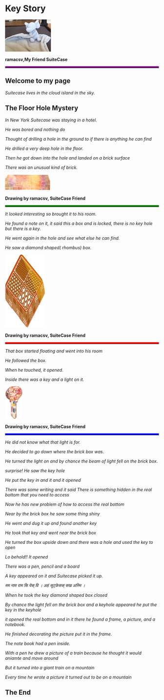 # Key Story

![alt SuiteCase](assets/images/suitecase.png "I am SuiteCase")

<b>ramacsv,My Friend SuiteCase </b>
<hr style="border-top:5px solid purple">

## Welcome to my page

_Suitecase lives in the cloud island in the sky._

## The Floor Hole Mystery

_In New York Suitecase was staying in a hotel._

_He was bored and nothing do_

_Thought of drilling a hole in the ground to if there is anything he can find_

_He drilled a very deep hole in the floor._

_Then he got down into the hole and landed on a brick surface_

_There was an unusual kind of brick._

![alt Bridge](assets/images/brick-1.png "Unusual Brick")

<b>Drawing by ramacsv, SuiteCase Friend</b>
<hr style="border-top:5px solid Green">

_It looked interesting so brought it to his room._

_He found a note on it, it said this a box and is locked, there is no key hole but there is a key._

_He went again in the hole and see what else he can find._

_He saw a diamond shaped( rhombus) box._

![alt Box](assets/images/diamondbox-3.png "Diamond/Rhombus shape Box")

<b>Drawing by ramacsv, SuiteCase Friend</b>
<hr style="border-top:5px solid Red">

_That box started floating and went into his room_

_He followed the box._

_When he touched, it opened._

_Inside there was a key and a light on it._

![alt Key](assets/images/keydiamond.png "Key")

<b>Drawing by ramacsv, SuiteCase Friend</b>
<hr style="border-top:5px solid Blue">

_He did not know what that light is for._

_He decided to go down where the brick box was_.     

_He turned the light on and by chance the beam of light fell on the brick box._

_surprise! He saw the key hole_

_He put the key in and it and it opened_

_There was some writing and it said There is something hidden in the real bottom that you need to access_

_Now he has new problem of how to access the real bottom_

_Near by the brick box he saw some thing shiny_


_He went and dug it up and found another key_

_He took that key and went near the brick box_

_He turned the box upside down and there was a hole and used the key to open_

_Lo behold!! It opened_


_There was a pen, pencil and a board_

_A key appeared on it and Suitecase picked it up._

_मम नाम राम सि येस् वि ।     अहं सूट्केसस् सख अस्मि ।_

_When he took the key diamond shaped box closed_

_By chance the light fell on the brick box and a keyhole appeared he put the key in the keyhole_ 

_it opened the real bottom and in it there he found a frame, a picture,  and a notebook._ 

_He finished decorating the picture put it in the frame._

_The note book had a pen inside._

_With a pen he drew a picture of a train because he thought it would aniamte and move around_

_But it turned into a giant train on a mountain_

_Every time he wrote a picture it turned out to be on a mountain_

## The End

